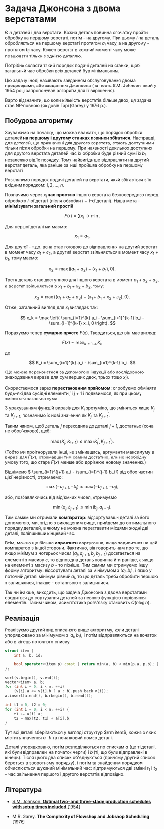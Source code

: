 # Задача Джонсона з двома верстатами

Є $n$ деталей і два верстати. Кожна деталь повинна спочатку пройти обробку на першому верстаті, потім - на другому. При цьому $i$-та деталь обробляється на першому верстаті протягом $a_i$ часу, а на другому - протягом $b_i$ часу. Кожен верстат в кожний момент часу може працювати тільки з однією деталлю.

Потрібно скласти такий порядок подачі деталей на станки, щоб загальний час обробки всіх деталей був мінімальним.

Цю задачу іноді називають завданням обслуговування двома процесорами, або завданням Джонсона (на честь S.M. Johnson, який у 1954 році запропонував алгоритм для її вирішення).

Варто відзначити, що коли кількість верстатів більше двох, ця задача стає NP-повною (як довів Гарі (Garey) у 1976 р.).

## Побудова алгоритму

Зауважимо на початку, що можна вважати, що порядок обробки деталей **на першому і другому станках повинен збігатися**. Насправді, для деталей, що призначені для другого верстата, стають доступними тільки після обробки на першому. При наявності декількох доступних для другого верстата деталей час їх обробки буде рівний сумі їх $b_i$ незалежно від їх порядку. Тому найвигідніше відправляти на другий верстат деталь, яка раніше за інші пройшла обробку на першому верстаті.

Розглянемо порядок подачі деталей на верстати, який збігається з їх вхідним порядком: $1, 2, \ldots, n$.

Позначимо через $x_i$ **час простою** іншого верстата безпосередньо перед обробкою $i$-ої деталі (після обробки $i-1$-ої деталі). Наша мета - **мінімізувати загальний простій**

$$
F(x) = \sum x_i \longrightarrow \min.
$$

Для першої деталі ми маємо:

$$
x_1 = a_1.
$$

Для другої - т.до. вона стає готовою до відправлення на другий верстат в момент часу $a_1+a_2$, а другий верстат звільняється в момент часу $x_1 + b_1$, тому маємо:

$$
x_2 = \max \Big( (a_1+a_2) - (x_1+b_1), 0 \Big).
$$

Третя деталь стає доступною для іншого верстата в момент $a_1+a_2+a_3$, а верстат звільняється в $x_1+b_1+x_2+b_2$, тому:

$$
x_3 = \max \Big( (a_1+a_2+a_3) - (x_1+b_1+x_2+b_2), 0 \Big).
$$

Отже, загальний вигляд для $x_i$ виглядає так:

$$
x_k = \max \left( \sum_{i=1}^{k} a_i - \sum_{i=1}^{k-1} b_i - \sum_{i=1}^{k-1} x_i, 0 \right).
$$

Порахуємо тепер **сумарно просте** $F(x)$. Твердиться, що він має вигляд:

$$
F(x) = \max_{k=1 \ldots n} K_i,
$$

де

$$
K_i = \sum_{i=1}^{k} a_i - \sum_{i=1}^{k-1} b_i.
$$

(Це можна переконатися за допомогою індукції або послідовного знаходження виразів для сум перших двох, трьох тощо $x_i$).

Скористаємося зараз **перестановним прийомом**: спробуємо обміняти будь-які два сусідні елементи $j$ і $j+1$ і подивимося, як при цьому зміниться загальна сума.

З урахуванням функцій виразів для $K_i$ зрозуміло, що зміняться лише $K_j$ та $K_{j+1}$; позначимо їх нові значення як $K_j^\prime$ та $K_{j+1}^\prime$.

Таким чином, щоб деталь $j$ переходила до деталі $j+1$, достатньо (хоча не обов'язково), щоб:

$$
\max \left( K_j, K_{j+1} \right) \le \max \left( K_j^\prime, K_{j+1}^\prime \right).
$$

(Тобто ми проігнорували інші, не змінившись, аргументи максимуму в виразі для $F(x)$, отримавши тим самим достатню, але не необхідну умову того, що старе $F(x)$ менше або дорівнює новому значенню.)

Віднімемо $ \sum_{i=1}^{j+1} a_i - \sum_{i=1}^{j-1} b_i $ від обох частин цієї нерівності, отримаємо:

$$
\max (-a_{j+1}, -b_j) \le \max (-b_{j+1}, -a_j),
$$

або, позбавляючись від від'ємних чисел, отримуємо:

$$
\min (a_j, b_{j+1}) \le \min (b_j, a_{j+1}).
$$

Тим самим ми отримали **компаратор**: відсортувавши деталі за його допомогою, ми, згідно з викладеним вище, прийдемо до оптимального порядку деталей, в якому не можна переставити місцями жодні дві деталі, поліпшивши кінцевий час.

Втім, можна ще більше **спростити** сортування, якщо подивитися на цей компаратор з іншої сторони. Фактично, він говорить нам про те, що якщо мінімум з чотирьох чисел $(a_j, a_{j+1}, b_{j}, b_{j+1})$ досягається на елементі з масиву $a$, то відповідна деталь повинна йти раніше, а якщо на елементі з масиву $b$ - то пізніше. Тим самим ми отримуємо іншу форму алгоритму: відсортувати деталі за мінімумом з $(a_i, b_i)$, і якщо у поточній деталі мінімум рівний $a_i$, то цю деталь треба обробити першою з залишилися, інакше - останньою з залишилися.

Так чи інакше, виходить, що задача Джонсона з двома верстатами сводиться до сортування деталей за певною функцією порівняння елементів. Таким чином, асимптотика розв'язку становить $O(n \log n)$.

## Реалізація

Реалізуємо другий вид описаного вище алгоритму, коли деталі упорядковано за мінімумом з $(a_i, b_i)$, і потім відправляються на початок або в кінець поточного списку.

<!--- TODO: specify code snippet id -->
``` cpp
struct item {
    int a, b, id;

    bool operator<(item p) const { return min(a, b) < min(p.a, p.b); }
};

sort(v.begin(), v.end());
vector<item> a, b;
for (int i = 0; i < n; ++i)
    (v[i].a <= v[i].b ? a : b).push_back(v[i]);
a.insert(a.end(), b.rbegin(), b.rend());

int t1 = 0, t2 = 0;
for (int i = 0; i < n; ++i) {
    t1 += a[i].a;
    t2 = max(t2, t1) + a[i].b;
}
```

Тут всі деталі зберігаються у вигляді структур $\rm item$, кожна з яких містить значення $a$ і $b$ та початковий номер деталі.

Деталі упорядковано, потім розподіляються по спискам $a$ (це ті деталі, які були відправлені на початок черги) і $b$ (ті, що були відправлені в кінець). Після цього два списки об'єднуються (причому другий список береться в зворотному порядку), і потім за знайденим порядком обчислюється шуканий мінімальний час: підтримуються дві змінні $t_1$ і $t_2$ - час звільнення першого і другого верстатів відповідно.

## Література

* [S.M. Johnson. **Optimal two- and three-stage production schedules with setup times included** [1954]](http://www.rand.org/pubs/papers/2008/P402.pdf)

* M.R. Garey. **The Complexity of Flowshop and Jobshop Scheduling** [1976]